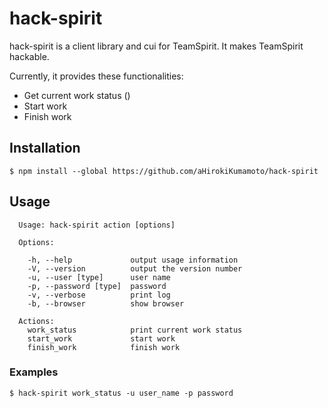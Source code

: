 # hack-spirit

hack-spirit is a client library and cui for TeamSpirit.
It makes TeamSpirit hackable.

Currently, it provides these functionalities:

- Get current work status ()
- Start work
- Finish work

## Installation

```
$ npm install --global https://github.com/aHirokiKumamoto/hack-spirit
```


## Usage

```
  Usage: hack-spirit action [options]

  Options:

    -h, --help             output usage information
    -V, --version          output the version number
    -u, --user [type]      user name
    -p, --password [type]  password
    -v, --verbose          print log
    -b, --browser          show browser

  Actions:
    work_status            print current work status
    start_work             start work
    finish_work            finish work
```

### Examples

```
$ hack-spirit work_status -u user_name -p password
```
